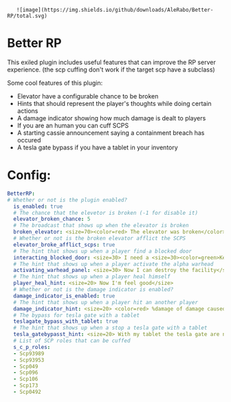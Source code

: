        ![image](https://img.shields.io/github/downloads/AleRabo/Better-RP/total.svg)

# Better RP
This exiled plugin includes useful features that can improve the RP server experience. (the scp cuffing don't work if the target scp have a subclass)

Some cool features of this plugin:

- Elevator have a configurable chance to be broken
- Hints that should represent the player's thoughts while doing certain actions
- A damage indicator showing how much damage is dealt to players
- If you are an human you can cuff SCPS
- A starting cassie announcement saying a containment breach has occured
- A tesla gate bypass if you have a tablet in your inventory


# Config:

```yml
BetterRP:
# Whether or not is the plugin enabled?
  is_enabled: true
  # The chance that the elevetor is broken (-1 for disable it)
  elevator_broken_chance: 5
  # The broadcast that shows up when the elevator is broken
  broken_elevator: <size=70><color=red> The elevator was broken</color></size>
  # Whether or not is the broken elevator afflict the SCPS
  elevator_broke_afflict_scps: true
  # The hint that shows up when a player find a blocked door
  interacting_blocked_door: <size=30> I need a <size=30><color=green>Key Card</color></size> for open this door</size>
  # The hint that shows up when a player activate the alpha warhead
  activating_warhead_panel: <size=30> Now I can destroy the facility</size>
  # The hint that shows up when a player heal himself
  player_heal_hint: <size=20> Now I'm feel good</size>
  # Whether or not is the damage indicator is enabled?
  damage_indicator_is_enabled: true
  # The hint that shows up when a player hit an another player
  damage_indicator_hint: <size=20> <color=red> %damage of damage caused </size> </size>
  # The bypass for tesla gate with a tablet
  teslagate_bypass_with_tablet: true
  # The hint that shows up when a stop a tesla gate with a tablet
  tesla_gatebypasst_hint: <size=20> With my tablet the tesla gate are no longer a problem</size>
  # List of SCP roles that can be cuffed
  s_c_p_roles:
  - Scp93989
  - Scp93953
  - Scp049
  - Scp096
  - Scp106
  - Scp173
  - Scp0492
  ```
  
